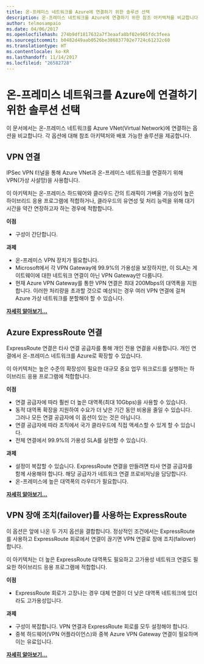 ```yaml
---
title: 온-프레미스 네트워크를 Azure에 연결하기 위한 솔루션 선택
description: 온-프레미스 네트워크를 Azure에 연결하기 위한 참조 아키텍처를 비교합니다.
author: telmosampaio
ms.date: 04/06/2017
ms.openlocfilehash: 274b9df1817632a7f3eaafa8bf02e965fdc3feea
ms.sourcegitcommit: b0482d49aab0526be386837702e7724c61232c60
ms.translationtype: HT
ms.contentlocale: ko-KR
ms.lasthandoff: 11/14/2017
ms.locfileid: "26582728"
---
```

# <a name="choose-a-solution-for-connecting-an-on-premises-network-to-azure"></a>온-프레미스 네트워크를 Azure에 연결하기 위한 솔루션 선택

이 문서에서는 온-프레미스 네트워크를 Azure VNet(Virtual Network)에 연결하는 옵션을 비교합니다. 각 옵션에 대해 참조 아키텍처와 배포 가능한 솔루션을 제공합니다.

## <a name="vpn-connection"></a>VPN 연결

IPSec VPN 터널을 통해 Azure VNet과 온-프레미스 네트워크를 연결하기 위해 VPN(가상 사설망)을 사용합니다.

이 아키텍처는 온-프레미스 하드웨어와 클라우드 간의 트래픽이 가벼울 가능성이 높은 하이브리드 응용 프로그램에 적합하거나, 클라우드의 유연성 및 처리 능력을 위해 대기 시간을 약간 연장하고자 하는 경우에 적합합니다.

**이점**

- 구성이 간단합니다.

**과제**

- 온-프레미스 VPN 장치가 필요합니다.
- Microsoft에서 각 VPN Gateway에 99.9%의 가용성을 보장하지만, 이 SLA는 게이트웨이에 대한 네트워크 연결이 아닌 VPN Gateway만 다룹니다.
- 현재 Azure VPN Gateway를 통한 VPN 연결은 최대 200Mbps의 대역폭을 지원합니다. 이러한 처리량을 초과할 것으로 예상되는 경우 여러 VPN 연결에 걸쳐 Azure 가상 네트워크를 분할해야 할 수 있습니다.

**[자세히 알아보기...][vpn]**

## <a name="azure-expressroute-connection"></a>Azure ExpressRoute 연결

ExpressRoute 연결은 타사 연결 공급자를 통해 개인 전용 연결을 사용합니다. 개인 연결에서 온-프레미스 네트워크를 Azure로 확장할 수 있습니다. 

이 아키텍처는 높은 수준의 확장성이 필요한 대규모 중요 업무 워크로드를 실행하는 하이브리드 응용 프로그램에 적합합니다. 

**이점**

- 연결 공급자에 따라 훨씬 더 높은 대역폭(최대 10Gbps)을 사용할 수 있습니다.
- 동적 대역폭 확장을 지원하여 수요가 더 낮은 기간 동안 비용을 줄일 수 있습니다. 그러나 모든 연결 공급자에 이 옵션이 있는 것은 아닙니다.
- 연결 공급자에 따라 조직에서 국가 클라우드에 직접 액세스할 수 있게 할 수 있습니다.
- 전체 연결에서 99.9%의 가용성 SLA를 실현할 수 있습니다.

**과제**

- 설정이 복잡할 수 있습니다. ExpressRoute 연결을 만들려면 타사 연결 공급자를 함께 사용해야 합니다. 해당 공급자가 네트워크 연결 프로비저닝을 담당합니다.
- 온-프레미스에 높은 대역폭의 라우터가 필요합니다.

**[자세히 알아보기...][expressroute]**

## <a name="expressroute-with-vpn-failover"></a>VPN 장애 조치(failover)를 사용하는 ExpressRoute

이 옵션은 앞에 나온 두 가지 옵션을 결합합니다. 정상적인 조건에서는 ExpressRoute를 사용하고 ExpressRoute 회로에서 연결이 끊기면 VPN 연결로 장애 조치(failover)합니다.

이 아키텍처는 더 높은 ExpressRoute 대역폭도 필요하고 고가용성 네트워크 연결도 필요한 하이브리드 응용 프로그램에 적합합니다. 

**이점**

- ExpressRoute 회로가 고장나는 경우 대체 연결이 더 낮은 대역폭 네트워크에 있더라도 고가용성입니다.

**과제**

- 구성이 복잡합니다. VPN 연결과 ExpressRoute 회로를 모두 설정해야 합니다.
- 중복 하드웨어(VPN 어플라이언스)와 중복 Azure VPN Gateway 연결이 필요하며 이는 유료입니다.

**[자세히 알아보기...][expressroute-vpn-failover]**

<!-- links -->
[expressroute]: ./expressroute.md
[expressroute-vpn-failover]: ./expressroute-vpn-failover.md
[vpn]: ./vpn.md